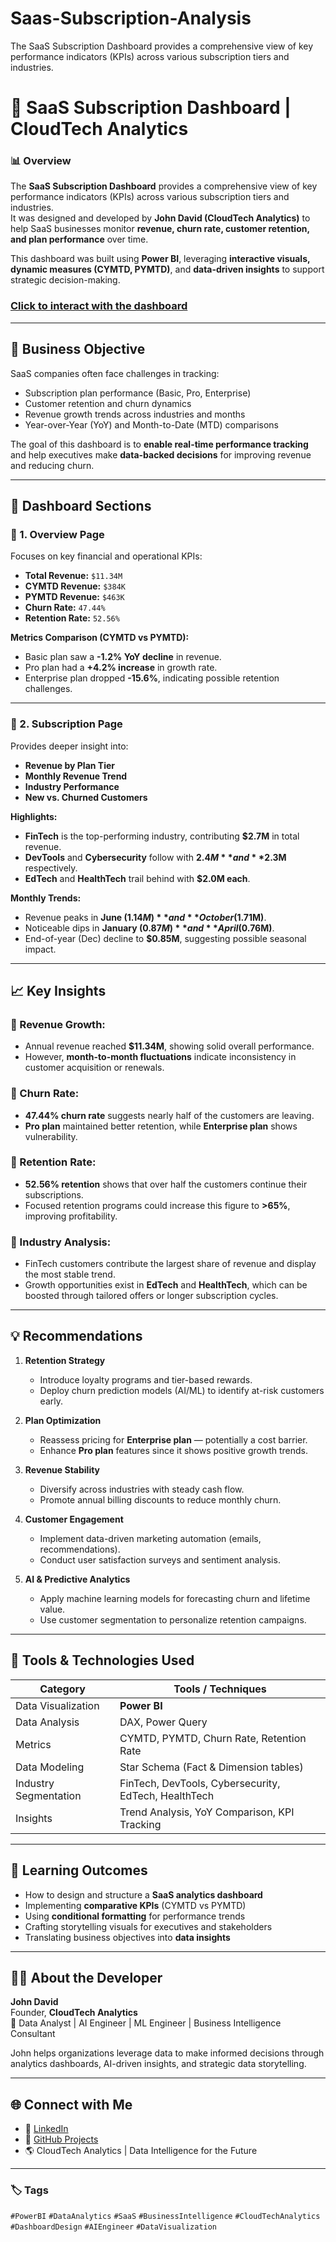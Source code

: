 # Saas-Subscription-Analysis
The SaaS Subscription Dashboard provides a comprehensive view of key performance indicators (KPIs) across various subscription tiers and industries.  

# 💼 SaaS Subscription Dashboard | CloudTech Analytics

### 📊 Overview
The **SaaS Subscription Dashboard** provides a comprehensive view of key performance indicators (KPIs) across various subscription tiers and industries.  
It was designed and developed by **John David (CloudTech Analytics)** to help SaaS businesses monitor **revenue, churn rate, customer retention, and plan performance** over time.

This dashboard was built using **Power BI**, leveraging **interactive visuals, dynamic measures (CYMTD, PYMTD)**, and **data-driven insights** to support strategic decision-making.

### [Click to interact with the dashboard](https://app.powerbi.com/reportEmbed?reportId=7cee769e-afa7-48a0-9b15-4907be8e7cb9&autoAuth=true&ctid=8d843700-4eee-44f8-ac3e-469ca90fd5df)
---

## 🧭 Business Objective

SaaS companies often face challenges in tracking:
- Subscription plan performance (Basic, Pro, Enterprise)
- Customer retention and churn dynamics
- Revenue growth trends across industries and months
- Year-over-Year (YoY) and Month-to-Date (MTD) comparisons

The goal of this dashboard is to **enable real-time performance tracking** and help executives make **data-backed decisions** for improving revenue and reducing churn.

---

## 🧩 Dashboard Sections

### 🔹 1. Overview Page
Focuses on key financial and operational KPIs:
- **Total Revenue:** `$11.34M`
- **CYMTD Revenue:** `$384K`
- **PYMTD Revenue:** `$463K`
- **Churn Rate:** `47.44%`
- **Retention Rate:** `52.56%`

**Metrics Comparison (CYMTD vs PYMTD):**
- Basic plan saw a **-1.2% YoY decline** in revenue.
- Pro plan had a **+4.2% increase** in growth rate.
- Enterprise plan dropped **-15.6%**, indicating possible retention challenges.

---

### 🔹 2. Subscription Page
Provides deeper insight into:
- **Revenue by Plan Tier**
- **Monthly Revenue Trend**
- **Industry Performance**
- **New vs. Churned Customers**

**Highlights:**
- **FinTech** is the top-performing industry, contributing **$2.7M** in total revenue.
- **DevTools** and **Cybersecurity** follow with **$2.4M** and **$2.3M** respectively.
- **EdTech** and **HealthTech** trail behind with **$2.0M each**.

**Monthly Trends:**
- Revenue peaks in **June ($1.14M)** and **October ($1.71M)**.
- Noticeable dips in **January ($0.87M)** and **April ($0.76M)**.
- End-of-year (Dec) decline to **$0.85M**, suggesting possible seasonal impact.

---

## 📈 Key Insights

### 🔸 Revenue Growth:
- Annual revenue reached **$11.34M**, showing solid overall performance.
- However, **month-to-month fluctuations** indicate inconsistency in customer acquisition or renewals.

### 🔸 Churn Rate:
- **47.44% churn rate** suggests nearly half of the customers are leaving.
- **Pro plan** maintained better retention, while **Enterprise plan** shows vulnerability.

### 🔸 Retention Rate:
- **52.56% retention** shows that over half the customers continue their subscriptions.
- Focused retention programs could increase this figure to **>65%**, improving profitability.

### 🔸 Industry Analysis:
- FinTech customers contribute the largest share of revenue and display the most stable trend.
- Growth opportunities exist in **EdTech** and **HealthTech**, which can be boosted through tailored offers or longer subscription cycles.

---

## 💡 Recommendations

1. **Retention Strategy**
   - Introduce loyalty programs and tier-based rewards.
   - Deploy churn prediction models (AI/ML) to identify at-risk customers early.

2. **Plan Optimization**
   - Reassess pricing for **Enterprise plan** — potentially a cost barrier.
   - Enhance **Pro plan** features since it shows positive growth trends.

3. **Revenue Stability**
   - Diversify across industries with steady cash flow.
   - Promote annual billing discounts to reduce monthly churn.

4. **Customer Engagement**
   - Implement data-driven marketing automation (emails, recommendations).
   - Conduct user satisfaction surveys and sentiment analysis.

5. **AI & Predictive Analytics**
   - Apply machine learning models for forecasting churn and lifetime value.
   - Use customer segmentation to personalize retention campaigns.

---

## 🧮 Tools & Technologies Used

| Category | Tools / Techniques |
|-----------|-------------------|
| Data Visualization | **Power BI** |
| Data Analysis | DAX, Power Query |
| Metrics | CYMTD, PYMTD, Churn Rate, Retention Rate |
| Data Modeling | Star Schema (Fact & Dimension tables) |
| Industry Segmentation | FinTech, DevTools, Cybersecurity, EdTech, HealthTech |
| Insights | Trend Analysis, YoY Comparison, KPI Tracking |

---

## 🧠 Learning Outcomes

- How to design and structure a **SaaS analytics dashboard**
- Implementing **comparative KPIs** (CYMTD vs PYMTD)
- Using **conditional formatting** for performance trends
- Crafting storytelling visuals for executives and stakeholders
- Translating business objectives into **data insights**

---

## 👨‍💼 About the Developer

**John David**  
Founder, **CloudTech Analytics**  
📍 Data Analyst | AI Engineer | ML Engineer | Business Intelligence Consultant  

John helps organizations leverage data to make informed decisions through analytics dashboards, AI-driven insights, and strategic data storytelling.

---

## 🌐 Connect with Me

- 💼 [LinkedIn](https://www.linkedin.com/in/john-david-b7b5781b3/)
- 🧠 [GitHub Projects](https://github.com/johndave74/)
- 🌎 CloudTech Analytics | Data Intelligence for the Future

---

### 🏷️ Tags
`#PowerBI` `#DataAnalytics` `#SaaS` `#BusinessIntelligence` `#CloudTechAnalytics` `#DashboardDesign` `#AIEngineer` `#DataVisualization`
